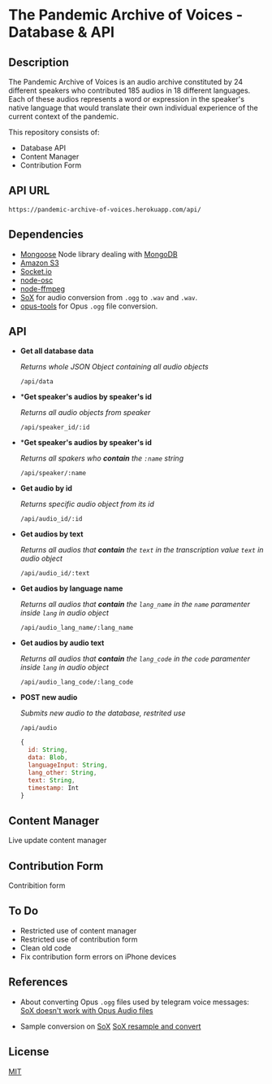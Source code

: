 # The Pandemic Archive of Voices - Database & API

## Description

The Pandemic Archive of Voices is an audio archive constituted by 24 different speakers who contributed 185 audios in 18 different languages. Each of these audios represents a word or expression in the speaker's native language that would translate their own individual experience of the current context of the pandemic.

This repository consists of:
- Database API
- Content Manager
- Contribution Form

## API URL

`https://pandemic-archive-of-voices.herokuapp.com/api/`

## Dependencies

- [Mongoose](https://mongoosejs.com/docs/) Node library dealing with [MongoDB](https://www.mongodb.com/)
- [Amazon S3](https://aws.amazon.com/s3/)
- [Socket.io](https://socket.io/)
- [node-osc](https://www.npmjs.com/package/node-osc)
- [node-ffmpeg](https://www.npmjs.com/package/ffmpeg)
- [SoX](http://sox.sourceforge.net/) for audio conversion from `.ogg` to `.wav` and `.wav`.
- [opus-tools](https://opus-codec.org/downloads/) for Opus `.ogg` file conversion.

## API

* **Get all database data**

  *Returns whole JSON Object containing all audio objects*  

  `/api/data`

* ***Get speaker's audios by speaker's id**

  *Returns all audio objects from speaker*  

  `/api/speaker_id/:id`

* ***Get speaker's audios by speaker's id**
  
  *Returns all spakers who **contain** the `:name` string*

  `/api/speaker/:name`

* **Get audio by id**

  *Returns specific audio object from its id*  

  `/api/audio_id/:id`

* **Get audios by text**
  
  *Returns all audios that **contain** the `text` in the transcription value `text` in audio object*

  `/api/audio_id/:text`

* **Get audios by language name**
  
  *Returns all audios that **contain** the `lang_name` in the `name` paramenter inside `lang` in audio object*

  `/api/audio_lang_name/:lang_name`

* **Get audios by audio text**
  
  *Returns all audios that **contain** the `lang_code` in the `code` paramenter inside `lang` in audio object*

  `/api/audio_lang_code/:lang_code`

* **POST new audio**
   
  *Submits new audio to the database, restrited use*

  `/api/audio`

  ```Javascript
  {
    id: String,
    data: Blob,
    languageInput: String,
    lang_other: String,
    text: String,
    timestamp: Int
  }
  ```


## Content Manager

Live update content manager

## Contribution Form

Contribition form

## To Do

- Restricted use of content manager
- Restricted use of contribution form
- Clean old code
- Fix contribution form errors on iPhone devices

## References

- About converting Opus `.ogg` files used by telegram voice messages: [SoX doesn't work with Opus Audio files](https://stackoverflow.com/questions/22322372/sox-doesnt-work-with-opus-audio-files)

- Sample conversion on [SoX](http://sox.sourceforge.net/) [SoX resample and convert](https://stackoverflow.com/questions/23980283/sox-resample-and-convert)

## License

[MIT](https://opensource.org/licenses/MIT)
